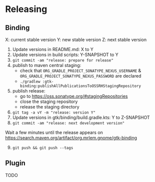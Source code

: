 # Releasing

## Binding

X: current stable version
Y: new stable version
Z: next stable version

1. Update versions in README.md: X to Y
2. Update versions in build scripts: Y-SNAPSHOT to Y
3. `git commit -am "release: prepare for release"`
4. publish to maven central staging:
   - check that `ORG_GRADLE_PROJECT_SONATYPE_NEXUS_USERNAME` & `ORG_GRADLE_PROJECT_SONATYPE_NEXUS_PASSWORD` are declared
   - `./gradlew :gtk-binding:publishAllPublicationsToOSSRHStagingRepository`
5. publish release:
   - go to https://oss.sonatype.org/#stagingRepositories
   - close the staging repository
   - release the staging directory
6. `git tag -a vY -m "release: version Y"`
7. Update versions in gtk/binding/build.gradle.kts: Y to Z-SNAPSHOT
8. `git commit -am "release: next development version"`

Wait a few minutes until the release appears on https://search.maven.org/artifact/org.mrlem.gnome/gtk-binding

9. `git push && git push --tags`

## Plugin

TODO

